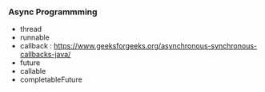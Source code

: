 ### Async Programmming
- thread
- runnable
- callback : https://www.geeksforgeeks.org/asynchronous-synchronous-callbacks-java/
- future
- callable
- completableFuture